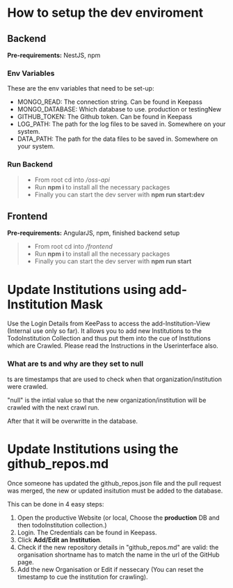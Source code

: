 # How to setup the dev enviroment

## Backend

**Pre-requirements:** NestJS, npm

### Env Variables

These are the env variables that need to be set-up:
- MONGO_READ: The connection string. Can be found in Keepass
- MONGO_DATABASE: Which database to use. production or testingNew
- GITHUB_TOKEN: The Github token. Can be found in Keepass
- LOG_PATH: The path for the log files to be saved in. Somewhere on your system.
- DATA_PATH: The path for the data files to be saved in. Somewhere on your system.

### Run Backend

> - From root cd into */oss-api*</br>
> - Run **npm i** to install all the necessary packages
> - Finally you can start the dev server with **npm run start:dev**

## Frontend

**Pre-requirements:** AngularJS, npm, finished backend setup

> - From root cd into */frontend*</br>
> - Run **npm i** to install all the necessary packages</br>
> - Finally you can start the dev server with **npm run start**

# Update Institutions using add-Institution Mask

Use the Login Details from KeePass to access the add-Institution-View (Internal use only so far). It allows you to add new Institutions to the TodoInstitution Collection and thus put them into the cue of Institutions which are Crawled. Please read the Instructions in the Userinterface also.


### What are ts and why are they set to null

ts are timestamps that are used to check when that organization/institution were crawled.

"null" is the intial value so that the new organization/institution will be crawled with the next crawl run.

After that it will be overwritte in the database.


# Update Institutions using the github_repos.md

Once someone has updated the github_repos.json file and the pull request was merged, the new or updated insitution must be added to the database.

This can be done in 4 easy steps:

1. Open the productive Website (or local, Choose the **production** DB and then todoInstitution collection.)
2. Login. The Credentials can be found in Keepass.
3. Click **Add/Edit an Institution**.
4. Check if the new repository details in "github_repos.md" are valid: the organisation shortname has to match the name in the url of the GitHub page.
5. Add the new Organisation or Edit if nessecary (You can reset the timestamp to cue the institution for crawling).

